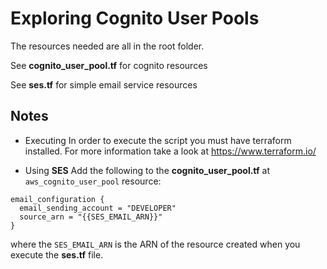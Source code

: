 # Exploring Cognito User Pools
The resources needed are all in the root folder.

See **cognito_user_pool.tf** for cognito resources

See **ses.tf** for simple email service resources

## Notes
* Executing
In order to execute the script you must have terraform installed. For more information take a look at https://www.terraform.io/

* Using **SES**
Add the following to the **cognito_user_pool.tf** at `aws_cognito_user_pool` resource:

```
email_configuration {
  email_sending_account = "DEVELOPER"
  source_arn = "{{SES_EMAIL_ARN}}"
}
```

where the `SES_EMAIL_ARN` is the ARN of the resource created when you execute the **ses.tf** file.